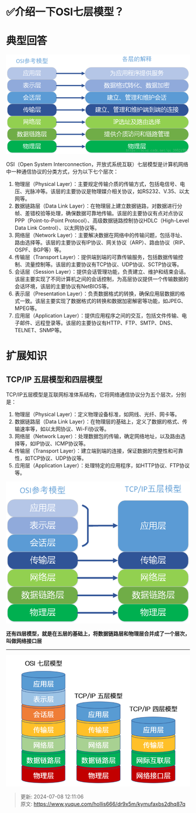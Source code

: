# ✅介绍一下OSI七层模型？

# 典型回答


![1679215465250-69585686-78e5-4dba-a4b8-517d2e887bb3.png](./img/hcLLIgMF5fSgwu4P/1679215465250-69585686-78e5-4dba-a4b8-517d2e887bb3-416987.png)





OSI（Open System Interconnection，开放式系统互联）七层模型是计算机网络中一种通信协议的分类方式，分为以下七个层次：



1. 物理层（Physical Layer）：主要规定传输介质的传输方式，包括电信号、电压、光脉冲等。该层的主要协议是物理媒介相关协议，如RS232、V.35、以太网等。
2. 数据链路层（Data Link Layer）：在物理层上建立数据链路，对数据进行分帧、差错校验等处理，确保数据可靠地传输。该层的主要协议有点对点协议PPP（Point-to-Point Protocol）、高级数据链路控制协议HDLC（High-Level Data Link Control）、以太网协议等。
3. 网络层（Network Layer）：主要解决数据在网络中的传输问题，包括寻址、路由选择等。该层的主要协议有IP协议、网关协议（ARP）、路由协议（RIP、OSPF、BGP等）等。
4. 传输层（Transport Layer）：提供端到端的可靠传输服务，包括数据传输控制、流量控制等。该层的主要协议有TCP协议、UDP协议、SCTP协议等。
5. 会话层（Session Layer）：提供会话管理功能，负责建立、维护和结束会话。该层主要实现了不同计算机之间的会话控制，为高层协议提供一个传输数据的会话环境，该层的主要协议有NetBIOS等。
6. 表示层（Presentation Layer）：负责数据格式的转换，确保应用层数据的格式一致。该层主要实现了数据格式的转换和数据加密解密等功能，如JPEG、MPEG等。
7. 应用层（Application Layer）：提供应用程序之间的交互，包括文件传输、电子邮件、远程登录等。该层的主要协议有HTTP、FTP、SMTP、DNS、TELNET、SNMP等。

  
 

# 扩展知识


## TCP/IP 五层模型和四层模型


TCP/IP五层模型是互联网标准体系结构，它将网络通信协议分为五个层次，分别是：



1. 物理层（Physical Layer）：定义物理设备标准，如网线、光纤、网卡等。
2. 数据链路层（Data Link Layer）：在物理层的基础上，定义了数据的格式、传输速率等，如以太网协议、Wi-Fi协议等。
3. 网络层（Network Layer）：处理数据包的传输，确定网络地址，以及路由选择等，如IP协议、ICMP协议等。
4. 传输层（Transport Layer）：建立端到端的连接，保证数据的完整性和可靠性，如TCP协议、UDP协议等。
5. 应用层（Application Layer）：处理特定的应用程序，如HTTP协议、FTP协议等。





![1679215512409-97a70e95-730c-4e33-9aa9-b32958e39a92.png](./img/hcLLIgMF5fSgwu4P/1679215512409-97a70e95-730c-4e33-9aa9-b32958e39a92-332506.png)



**还有四层模型，就是在五层的基础上，将数据链路层和物理层合并成了一个层次，叫做网络接口层**

****

![1679215841660-1221d7ed-9d65-4237-9b41-a8f35fc5f540.png](./img/hcLLIgMF5fSgwu4P/1679215841660-1221d7ed-9d65-4237-9b41-a8f35fc5f540-791886.png)



> 更新: 2024-07-08 12:11:06  
> 原文: <https://www.yuque.com/hollis666/dr9x5m/kymufaxbs2dhq87q>